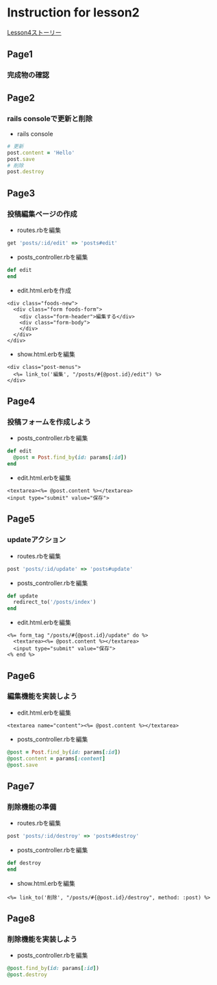 # Instruction for lesson2
[Lesson4ストーリー](https://docs.google.com/document/d/1Jfm2_IGLO0TqHrL7QOVLEGU3sYyoPSLNLF_GKQkFvbU/edit)

## Page1
### 完成物の確認

## Page2
### rails consoleで更新と削除
* rails console
```rb
# 更新
post.content = 'Hello'
post.save
# 削除
post.destroy
```

## Page3
### 投稿編集ページの作成
* routes.rbを編集
```rb
get 'posts/:id/edit' => 'posts#edit'
```
* posts_controller.rbを編集
```rb
def edit
end
```
* edit.html.erbを作成
```erb
<div class="foods-new">
  <div class="form foods-form">
    <div class="form-header">編集する</div>
    <div class="form-body">
    </div>
  </div>
</div>
```
* show.html.erbを編集
```erb
<div class="post-menus">
  <%= link_to('編集', "/posts/#{@post.id}/edit") %>
</div>
```

## Page4
### 投稿フォームを作成しよう
* posts_controller.rbを編集
```rb
def edit
  @post = Post.find_by(id: params[:id])
end
```
* edit.html.erbを編集
```erb
<textarea><%= @post.content %></textarea>
<input type="submit" value="保存">
```

## Page5
### updateアクション
* routes.rbを編集
```rb
post 'posts/:id/update' => 'posts#update'
```
* posts_controller.rbを編集
```rb
def update
  redirect_to('/posts/index')
end
```
* edit.html.erbを編集
```erb
<%= form_tag "/posts/#{@post.id}/update" do %>
  <textarea><%= @post.content %></textarea>
  <input type="submit" value="保存">
<% end %>
```

## Page6
### 編集機能を実装しよう
* edit.html.erbを編集
```erb
<textarea name="content"><%= @post.content %></textarea>
```
* posts_controller.rbを編集
```rb
@post = Post.find_by(id: params[:id])
@post.content = params[:content]
@post.save
```

## Page7
### 削除機能の準備
* routes.rbを編集
```rb
post 'posts/:id/destroy' => 'posts#destroy'
```
* posts_controller.rbを編集
```rb
def destroy
end
```
* show.html.erbを編集
```erb
<%= link_to('削除', "/posts/#{@post.id}/destroy", method: :post) %>
```

## Page8
### 削除機能を実装しよう
* posts_controller.rbを編集
```rb
@post.find_by(id: params[:id])
@post.destroy
```
